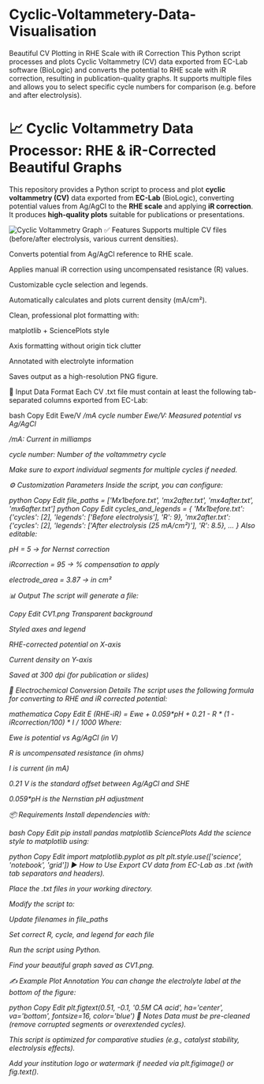 # Cyclic-Voltammetery-Data-Visualisation
Beautiful CV Plotting in RHE Scale with iR Correction
This Python script processes and plots Cyclic Voltammetry (CV) data exported from EC-Lab software (BioLogic) and converts the potential to RHE scale with iR correction, resulting in publication-quality graphs. It supports multiple files and allows you to select specific cycle numbers for comparison (e.g. before and after electrolysis).
# 📈 Cyclic Voltammetry Data Processor: RHE & iR-Corrected Beautiful Graphs

This repository provides a Python script to process and plot **cyclic voltammetry (CV)** data exported from **EC-Lab** (BioLogic), converting potential values from Ag/AgCl to the **RHE scale** and applying **iR correction**. It produces **high-quality plots** suitable for publications or presentations.

![Cyclic Voltammetry Graph](CV1.png)
✅ Features
Supports multiple CV files (before/after electrolysis, various current densities).

Converts potential from Ag/AgCl reference to RHE scale.

Applies manual iR correction using uncompensated resistance (R) values.

Customizable cycle selection and legends.

Automatically calculates and plots current density (mA/cm²).

Clean, professional plot formatting with:

matplotlib + SciencePlots style

Axis formatting without origin tick clutter

Annotated with electrolyte information

Saves output as a high-resolution PNG figure.

📁 Input Data Format
Each CV .txt file must contain at least the following tab-separated columns exported from EC-Lab:

bash
Copy
Edit
Ewe/V    <I>/mA    cycle number
Ewe/V: Measured potential vs Ag/AgCl

<I>/mA: Current in milliamps

cycle number: Number of the voltammetry cycle

Make sure to export individual segments for multiple cycles if needed.

⚙️ Customization Parameters
Inside the script, you can configure:

python
Copy
Edit
file_paths = ['Mx1before.txt', 'mx2after.txt', 'mx4after.txt', 'mx6after.txt']
python
Copy
Edit
cycles_and_legends = {
    'Mx1before.txt': {'cycles': [2], 'legends': ['Before electrolysis'], 'R': 9},
    'mx2after.txt':  {'cycles': [2], 'legends': ['After electrolysis (25 mA/cm²)'], 'R': 8.5},
    ...
}
Also editable:

pH = 5 → for Nernst correction

iRcorrection = 95 → % compensation to apply

electrode_area = 3.87 → in cm²

📊 Output
The script will generate a file:

Copy
Edit
CV1.png
Transparent background

Styled axes and legend

RHE-corrected potential on X-axis

Current density on Y-axis

Saved at 300 dpi (for publication or slides)

🧮 Electrochemical Conversion Details
The script uses the following formula for converting to RHE and iR corrected potential:

mathematica
Copy
Edit
E (RHE-iR) = Ewe + 0.059*pH + 0.21 - R * (1 - iRcorrection/100) * I / 1000
Where:

Ewe is potential vs Ag/AgCl (in V)

R is uncompensated resistance (in ohms)

I is current (in mA)

0.21 V is the standard offset between Ag/AgCl and SHE

0.059*pH is the Nernstian pH adjustment

📦 Requirements
Install dependencies with:

bash
Copy
Edit
pip install pandas matplotlib SciencePlots
Add the science style to matplotlib using:

python
Copy
Edit
import matplotlib.pyplot as plt
plt.style.use(['science', 'notebook', 'grid'])
▶️ How to Use
Export CV data from EC-Lab as .txt (with tab separators and headers).

Place the .txt files in your working directory.

Modify the script to:

Update filenames in file_paths

Set correct R, cycle, and legend for each file

Run the script using Python.

Find your beautiful graph saved as CV1.png.

✍️ Example Plot Annotation
You can change the electrolyte label at the bottom of the figure:

python
Copy
Edit
plt.figtext(0.51, -0.1, '0.5M CA acid', ha='center', va='bottom', fontsize=16, color='blue')
📌 Notes
Data must be pre-cleaned (remove corrupted segments or overextended cycles).

This script is optimized for comparative studies (e.g., catalyst stability, electrolysis effects).

Add your institution logo or watermark if needed via plt.figimage() or fig.text().
